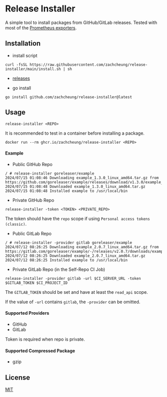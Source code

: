 # Release Installer

A simple tool to install packages from GitHub/GitLab releases. Tested with most of the [Prometheus exporters](https://raw.githubusercontent.com/prometheus/docs/c725947ff1f4aac33ea8664c9dc413ab93fd3ab4/content/docs/instrumenting/exporters.md).

## Installation

* install script

```shell
curl -fsSL https://raw.githubusercontent.com/zachcheung/release-installer/main/install.sh | sh
```

* [releases](https://github.com/zachcheung/release-installer/releases)

* go install

```shell
go install github.com/zachcheung/release-installer@latest
```

## Usage

```shell
release-installer <REPO>
```

It is recommended to test in a container before installing a package.

```shell
docker run --rm ghcr.io/zachcheung/release-installer <REPO>
```

#### Example

* Public GitHub Repo

```console
/ # release-installer goreleaser/example
2024/07/15 01:08:46 Downloading example_1.3.0_linux_amd64.tar.gz from https://github.com/goreleaser/example/releases/download/v1.3.0/example_1.3.0_linux_amd64.tar.gz
2024/07/15 01:08:48 Downloaded example_1.3.0_linux_amd64.tar.gz
2024/07/15 01:08:48 Installed example to /usr/local/bin
```

* Private GitHub Repo

```shell
release-installer -token <TOKEN> <PRIVATE_REPO>
```

The token should have the `repo` scope if using `Personal access tokens (classic)`.

* Public GitLab Repo

```console
/ # release-installer -provider gitlab goreleaser/example
2024/07/12 08:26:25 Downloading example_2.0.7_linux_amd64.tar.gz from https://gitlab.com/goreleaser/example/-/releases/v2.0.7/downloads/example_2.0.7_linux_amd64.tar.gz
2024/07/12 08:26:25 Downloaded example_2.0.7_linux_amd64.tar.gz
2024/07/12 08:26:25 Installed example to /usr/local/bin
```

* Private GitLab Repo (in the Self-Repo CI Job)

```shell
release-installer -provider gitlab -url $CI_SERVER_URL -token $GITLAB_TOKEN $CI_PROJECT_ID
```

The `GITLAB_TOKEN` should be set and have at least the `read_api` scope.

If the value of `-url` contains `gitlab`, the `-provider` can be omitted.

#### Supported Providers

* GitHub
* GitLab

Token is required when repo is private.

#### Supported Compressed Package

* gzip

## License

[MIT](LICENSE)
